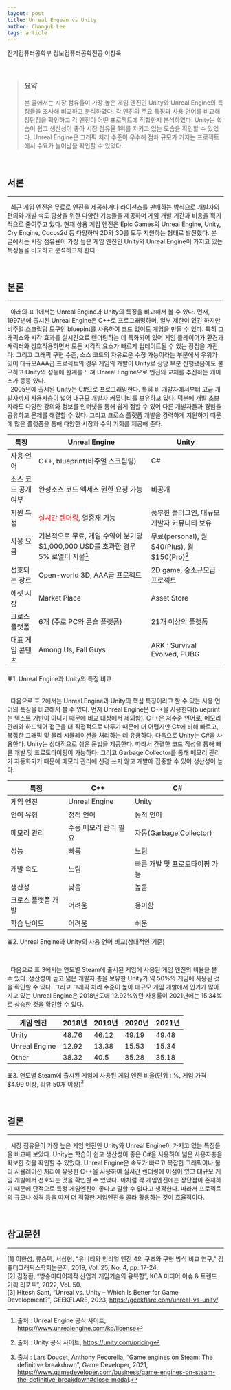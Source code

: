 ```yaml
---
layout: post
title: Unreal Engean vs Unity
author: Changuk Lee
tags: article
---
```


전기컴퓨터공학부 정보컴퓨터공학전공 이창욱

<br/>

> ### 요약
> 본 글에서는 시장 점유율이 가장 높은  게임 엔진인 Unity와 Unreal Engine의 특징들을 조사해 비교하고 분석하였다. 각 엔진의 주요 특징과 사용 언어를 비교해 장단점을 확인하고 각 엔진이 어떤 프로젝트에 적합한지 분석하였다. Unity는 학습이 쉽고 생산성이 좋아 시장 점유율 1위를 지키고 있는 모습을 확인할 수 있었다. Unreal Engine은  그래픽 처리 수준이 우수해 점차 규모가 커지는 프로젝트에서 수요가 늘어남을 확인할 수 있었다.

<br/>

## 서론
---
  &nbsp;&nbsp;최근 게임 엔진은 무료로 엔진을 제공하거나 라이선스를 판매하는 방식으로 개발자의 편의와 개발 속도 향상을 위한 다양한 기능들을 제공하며 게임 개발 기간과 비용을 획기적으로 줄여주고 있다. 현재 상용 게임 엔진은 Epic Games의 Unreal Engine, Unity, Cry Engine, Cocos2d 등 다양하며 2D와 3D를 모두 지원하는 형태로 발전했다. 본 글에서는 시장 점유율이 가장 높은  게임 엔진인 Unity와 Unreal Engine이 가지고 있는 특징들을 비교하고 분석하고자 한다.

<br/>

## 본론
---
&nbsp;&nbsp;아래의 표 1에서는 Unreal Engine과 Unity의 특징을 비교해서 볼 수 있다. 먼저, 1997년에 출시된 Unreal Engine은 C++로 프로그래밍하며, 일부 제한이 있긴 하지만 비주얼 스크립팅 도구인 bluepint를 사용하여 코드 없이도 게임을 만들 수 있다. 특히 그래픽스와 시각 효과를 실시간으로 렌더링하는 데 특화되어 있어 게임 플레이어가 환경과 캐릭터와 상호작용하면서 모든 시각적 요소가 빠르게 업데이트될 수 있는 장점을 가진다. 그리고 그래픽 구현 수준, 소스 코드의 자유로운 수정 가능이라는 부분에서 우위가 있어 대규모AAA급 프로젝트의 경우 게임의 개발이 Unity로 상당 부분 진행됐음에도 불구하고 Unity의 성능에 한계를 느껴 Unreal Engine으로 엔진의 교체를 추진하는 케이스가 종종 있다.
<br/>
&nbsp;&nbsp;2005년에 출시된 Unity는 C#으로 프로그래밍한다. 특히 비 개발자에서부터 고급 개발자까지 사용자층이 넓어 대규모 개발자 커뮤니티를 보유하고 있다. 덕분에 개발 초보자라도 다양한 강의와 정보를 인터넷을 통해 쉽게 접할 수 있어 다른 개발자들과 경험을 공유하고 문제를 해결할 수 있다. 그리고 크로스 플랫폼 개발을 강력하게 지원하기 때문에 많은 플랫폼을 통해 다양한 시장과 수익 기회를 제공해 준다.
<br/>

|     특징                  |     Unreal   Engine                                                                          |     Unity                                                 |
|---------------------------|----------------------------------------------------------------------------------------------|-----------------------------------------------------------|
|     사용 언어             |     C++, blueprint(비주얼 스크립팅)                                                          |     C#                                                    |
|     소스 코드 공개여부    |     완성소스 코드 액세스 권한 요청 가능                                                      |     비공개                                                |
|     지원 특성             |     <span style="color:red">실시간 렌더링</span>,     열중재 기능                                                           |     풍부한 플러그인,     대규모 개발자 커뮤니티 보유      |
|     사용 요금             |     기본적으로 무료,     게임 수익이 분기당 $1,000,000 USD를 초과한 경우   5% 로열티 지불[^1]    |     무료(personal),     월 $40(Plus),     월 $150(Pro)[^2]    |
|     선호되는 장르         |     Open-world 3D, AAA급 프로젝트                                                            |     2D game, 중소규모급 프로젝트                          |
|     에셋 시장             |     Market Place                                                                             |     Asset Store                                           |
|     크로스 플랫폼         |     6개 (주로 PC와 콘솔 플랫폼)                                                              |     21개 이상의 플랫폼                                    |
|     대표 게임 콘텐츠      |     Among Us, Fall Guys                                                                      |     ARK : Survival Evolved, PUBG                          |

표1. Unreal Engine과 Unity의 특징 비교

<br/>
  &nbsp;&nbsp;다음으로 표 2에서는 Unreal Engine과 Unity의 핵심 특징이라고 할 수 있는 사용 언어의 특징을 비교해서 볼 수 있다. 먼저 Unreal Engine은 C++을 사용한다(blueprint는 텍스트 기반이 아니기 때문에 비교 대상에서 제외함). C++은 저수준 언어로, 메모리 관리와 하드웨어 접근을 더 직접적으로 다루기 때문에 더 어렵지만 C#에 비해 빠르고, 복잡한 그래픽 및 물리 시뮬레이션을 처리하는 데 유용하다. 다음으로 Unity는 C#을 사용한다. Unity는 상대적으로 쉬운 문법을 제공한다. 따라서 간결한 코드 작성을 통해 빠른 개발 및 프로토타이핑이 가능하다. 그리고 Garbage Collector를 통해 메모리 관리가 자동화되기 때문에 메모리 관리에 신경 쓰지 않고 개발에 집중할 수 있어 생산성이 높다.


|     특징                  |     C++                      |     C#                                |
|---------------------------|------------------------------|---------------------------------------|
|     게임 엔진             |     Unreal Engine            |     Unity                             |
|     언어 유형             |     정적 언어                |     동적 언어                         |
|     메모리 관리           |     수동 메모리 관리 필요    |     자동(Garbage   Collector)         |
|     성능                  |     빠름                     |     느림                              |
|     개발 속도             |     느림                     |     빠른 개발 및 프로토타이핑 가능    |
|     생산성                |     낮음                     |     높음                              |
|     크로스 플랫폼 개발    |     어려움                   |     용이함                            |
|     학습 난이도           |     어려움                   |     쉬움                              |

표2. Unreal Engine과 Unity의 사용 언어 비교(상대적인 기준)

<br/>

&nbsp;&nbsp;다음으로 표 3에서는 연도별 Steam에 출시된 게임에 사용된 게임 엔진의 비율을 볼 수 있다. 생산성이 높고 넓은 개발자 층을 보유한 Unity가 약 50%의 게임에 사용된 것을 확인할 수 있다. 그리고 그래픽 처리 수준이 높아 대규모 게임 개발에서 인기가 많아지고 있는 Unreal Engine은 2018년도에 12.92%였던 사용률이 2021년에는 15.34%로 상승한 것을 확인할 수 있다.
<br/>

|     게임 엔진        |     2018년    |     2019년    |     2020년    |     2021년    |
|----------------------|---------------|---------------|---------------|---------------|
|     Unity            |     48.76     |     46.12     |     49.19     |     49.48     |
|     Unreal Engine    |     12.92     |     13.38     |     15.53     |     15.34     |
|     Other            |     38.32     |     40.5      |     35.28     |     35.18     |

표3. 연도별 Steam에 출시된 게임에 사용된 게임 엔진 비율(단위 : %, 게임 가격 $4.99 이상, 리뷰 50개 이상)[^3]

<br/>

## 결론
---
   &nbsp;&nbsp;시장 점유율이 가장 높은  게임 엔진인 Unity와 Unreal Engine이 가지고 있는 특징들을 비교해 보았다. Unity는 학습이 쉽고 생산성이 좋은 C#을 사용하여 넓은 사용자층을 확보한 것을 확인할 수 있었다. Unreal Engine은 속도가 빠르고 복잡한 그래픽이나 물리 시뮬레이션 처리에 유용한 C++을 사용하여 실시간 렌더링에 이점이 있고 대규모 게임 개발에서 선호되는 것을 확인할 수 있었다. 이처럼 각 게임엔진에는 장단점이 존재하기 때문에 단적으로 특정 게임엔진이 좋다고 말할 수 없다고 생각한다. 따라서 프로젝트의 규모나 성격 등을 따져 더 적합한 게임엔진을 골라 활용하는 것이 효율적이다.


<br/>

## 참고문헌
---
[1] 이한성, 류승택, 서상현, "유니티와 언리얼 엔진 4의 구조와 구현 방식 비교 연구," 컴퓨터그래픽스학회논문지, 2019, Vol. 25, No. 4, pp. 17-24.<br/>
[2] 김정환, “방송미디어제작 산업과 게임기술의 융복합”, KCA 미디어 이슈 & 트렌드 기획 리포트”, 2022, Vol. 50.<br/>
[3] Hitesh Sant, “Unreal vs. Unity – Which Is Better for Game Development?”, GEEKFLARE, 2023, https://geekflare.com/unreal-vs-unity/.

[^1]: 출처 : Unreal Engine 공식 사이트, https://www.unrealengine.com/ko/license
[^2]: 출처 : Unity 공식 사이트, https://unity.com/pricing
[^3]: 출처 : Lars Doucet, Anthony Pecorella, “Game engines on Steam: The definitive breakdown”, Game Developer, 2021, https://www.gamedeveloper.com/business/game-engines-on-steam-the-definitive-breakdown#close-modal.